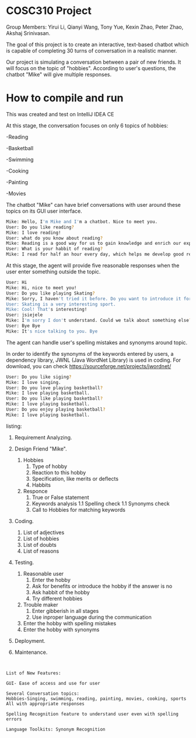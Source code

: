# COSC310 Project
Group Members:
Yirui Li,
Qianyi Wang,
Tony Yue,
Kexin Zhao,
Peter Zhao,
Akshaj Srinivasan.


The goal of this project is to create an interactive, text-based chatbot which is capable of completing 30 turns of conversation in a realistic manner.

Our project is simulating a conversation between a pair of new friends. It will focus on the topic of "hobbies". According to user's questions, the chatbot "Mike" will give multiple responses.

# How to compile and run
This was created and test on IntelliJ IDEA CE

At this stage, the conversation focuses on only 6 topics of hobbies:

-Reading

-Basketball

-Swimming

-Cooking

-Painting

-Movies


The chatbot "Mike" can have brief conversations with user around these topics on its GUI user interface.

```bash
Mike: Hello, I'm Mike and I'm a chatbot. Nice to meet you.
User: Do you like reading?
Mike: I love reading!
User: what do you know about reading?
Mike: Reading is a good way for us to gain knowledge and enrich our experience.
User: What is your habbit of reading?
Mike: I read for half an hour every day, which helps me develop good reading habits.
```

At this stage, the agent will provide five reasonable responses when the user enter something outside the topic.

```bash
User: Hi
Mike: Hi, nice to meet you!
User: Do you like playing Skating?
Mike: Sorry, I haven't tried it before. Do you want to introduce it for me?
User: Skating is a very interesting sport.
Mike: Cool! That's interesting!
User: jsiejele
Mike: I'm sorry I don't understand. Could we talk about something else?
User: Bye Bye
Mike: It's nice talking to you. Bye
```

The agent can handle user's spelling mistakes and synonyms around topic.

In order to identify the synonyms of the keywords entered by users, a dependency library, JWNL (Java WordNet Library) is used in coding. For download, you can check https://sourceforge.net/projects/jwordnet/

```bash
User: Do you like siging?
Mike: I love singing.
User: Do you love playing basketball?
Mike: I love playing basketball.
User: Do you like playing basketball?
Mike: I love playing basketball.
User: Do you enjoy playing basketball?
Mike: I love playing basketball.
```



listing:

1. Requirement Analyzing.

1. Design Friend "Mike".
	1. Hobbies
		1. Type of hobby
		1. Reaction to this hobby
		1. Specification, like merits or deflects
		1. Habbits
	1. Responce
		1. True or False statement
		1. Keywords analysis
       1.1 Spelling check
       1.1 Synonyms check
		1. Call to Hobbies for matching keywords

1. Coding.
	1. List of adjectives
	1. List of hobbies
	1. List of doubts
	1. List of reasons
  
1. Testing.
	1. Reasonable user
		1. Enter the hobby
		1. Ask for benefits or introduce the hobby if the answer is no
		1. Ask habbit of the hobby
		1. Try different hobbies
	1. Trouble maker
		1. Enter gibberish in all stages
		1. Use inproper language during the communication
    1. Enter the hobby with spelling mistakes
    1. Enter the hobby with synonyms
		
1. Deployment.

1. Maintenance.
```


List of New Features:

GUI- Ease of access and use for user

Several Conversation topics:
Hobbies-Singing, swimming, reading, painting, movies, cooking, sports
All with appropriate responses

Spelling Recognition feature to understand user even with spelling errors

Language Toolkits: Synonym Recognition

